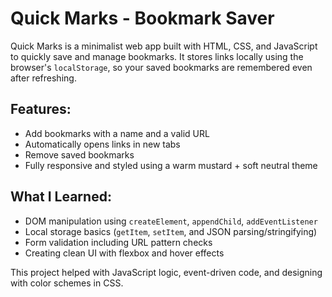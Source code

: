 # Quick Marks - Bookmark Saver

Quick Marks is a minimalist web app built with HTML, CSS, and JavaScript to quickly save and manage bookmarks.
It stores links locally using the browser's `localStorage`, so your saved bookmarks are remembered even after refreshing.

## Features:
- Add bookmarks with a name and a valid URL
- Automatically opens links in new tabs
- Remove saved bookmarks
- Fully responsive and styled using a warm mustard + soft neutral theme

## What I Learned:
- DOM manipulation using `createElement`, `appendChild`, `addEventListener`
- Local storage basics (`getItem`, `setItem`, and JSON parsing/stringifying)
- Form validation including URL pattern checks
- Creating clean UI with flexbox and hover effects

This project helped with JavaScript logic, event-driven code, and designing with color schemes in CSS.